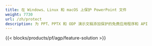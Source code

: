```yaml
---
title: 在 Windows、Linux 和 macOS 上保护 PowerPoint 文件
weight: 7730
url: /zh/protect
description: 为 PPT、PPTX 和 ODP 演示文稿添加保护的免费应用程序和 API
---
```


{{< blocks/products/pf/agp/feature-solution >}} 

